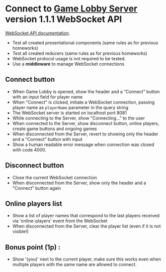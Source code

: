 # Connect to [Game Lobby Server](https://www.npmjs.com/package/game_lobby_server) version 1.1.1 WebSocket API

[WebSocket API documentation](https://bitbucket.org/urmastalimaa/game_lobby_server/src/641a82fcfd1f3e4f6c3a1901ab5fc80e369cc92c/README.md?at=v1.1.1&fileviewer=file-view-default#markdown-header-websocket-api).

* Test all created presentational components (same rules as for previous homeworks)
* Test all created reducers (same rules as for previous homeworks)
* WebSocket protocol usage is not required to be tested.
* Use a **middleware** to manage WebSocket connections

## Connect button

* When Game Lobby is opened, show the header and a "Connect" button with an input field for player name
* When "Connect" is clicked, initiate a WebSocket connection, passing player name as `playerName` parameter in the query string
* The WebSocket server is started on localhost port 8081
* While connecting to the Server, show "Connecting..." to the user
* When connected to the Server, show disconnect button, online players, create game buttons and ongoing games
* When disconnected from the Server, revert to showing only the header and a "Connect" button with input
* Show a human readable error message when connection was closed with code 4000.

## Disconnect button

* Close the current WebSocket connection
* When disconnected from the Server, show only the header and a "Connect" button again

## Online players list

* Show a list of player names that correspond to the last players received via 'online-players' event from the WebSocket
* When disconnected from the Server, clear the player list (even if it is not visible!)

## Bonus point (1p) :
* Show '(you)' next to the current player, make sure this works even when multiple players with the same name are allowed to connect.
